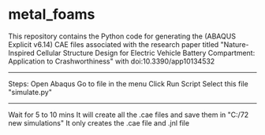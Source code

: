 # metal_foams
This repository contains the Python code for generating the (ABAQUS Explicit v6.14) CAE files associated with the research paper titled "Nature-Inspired Cellular Structure Design for Electric Vehicle Battery Compartment: Application to Crashworthiness" with doi:10.3390/app10134532
______________________________________________________________________
Steps:
Open Abaqus 
Go to file in the menu
Click Run Script
Select this file "simulate.py"
________________________________________________________________________
Wait for 5 to 10 mins
It will create all the .cae files and save them in "C:/72 new simulations"
It only creates the .cae file and .jnl file
